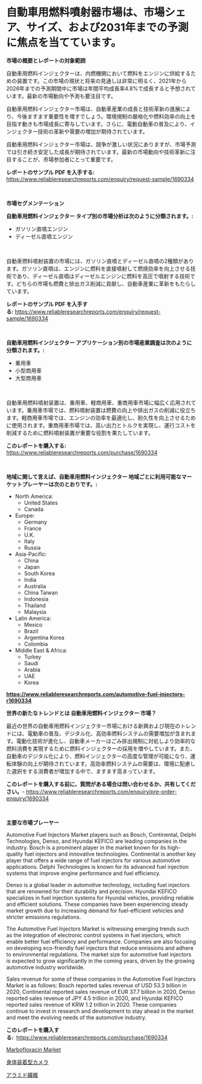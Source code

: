 <p><h1>自動車用燃料噴射器市場は、市場シェア、サイズ、および2031年までの予測に焦点を当てています。</h1></p><p><strong>市場の概要とレポートの対象範囲</strong></p>
<p><p>自動車用燃料インジェクターは、内燃機関において燃料をエンジンに供給するための装置です。この市場の現状と将来の見通しは非常に明るく、2021年から2026年までの予測期間中に市場は年間平均成長率4.8%で成長すると予想されています。最新の市場動向や予測も要注目です。</p><p>自動車用燃料インジェクター市場は、自動車産業の成長と技術革新の進展により、今後ますます重要性を増すでしょう。環境規制の厳格化や燃料効率の向上を目指す動きも市場成長に寄与しています。さらに、電動自動車の普及により、インジェクター技術の革新や需要の増加が期待されています。</p><p>自動車用燃料インジェクター市場は、競争が激しい状況にありますが、市場予測では引き続き安定した成長が期待されています。最新の市場動向や技術革新に注目することが、市場参加者にとって重要です。</p></p>
<p><strong>レポートのサンプル PDF を入手する:</strong> <a href="https://www.reliableresearchreports.com/enquiry/request-sample/1690334">https://www.reliableresearchreports.com/enquiry/request-sample/1690334</a></p>
<p>&nbsp;</p>
<p><strong>市場セグメンテーション</strong></p>
<p><strong>自動車用燃料インジェクター タイプ別の市場分析は次のように分類されます。:</strong></p>
<p><ul><li>ガソリン直噴エンジン</li><li>ディーゼル直噴エンジン</li></ul></p>
<p>&nbsp;</p>
<p><p>自動車燃料噴射装置の市場には、ガソリン直噴とディーゼル直噴の2種類があります。ガソリン直噴は、エンジンに燃料を直接噴射して燃焼効率を向上させる技術であり、ディーゼル直噴はディーゼルエンジンに燃料を高圧で噴射する技術です。どちらの市場も燃費と排出ガス削減に貢献し、自動車産業に革新をもたらしています。</p></p>
<p><strong>レポートのサンプル PDF を入手する:</strong>&nbsp;<a href="https://www.reliableresearchreports.com/enquiry/request-sample/1690334">https://www.reliableresearchreports.com/enquiry/request-sample/1690334</a></p>
<p>&nbsp;</p>
<p><strong> 自動車用燃料インジェクター アプリケーション別の市場産業調査は次のように分類されます。:</strong></p>
<p><ul><li>乗用車</li><li>小型商用車</li><li>大型商用車</li></ul></p>
<p>&nbsp;</p>
<p><p>自動車用燃料噴射装置は、乗用車、軽商用車、重商用車市場に幅広く応用されています。乗用車市場では、燃料噴射装置は燃費の向上や排出ガスの削減に役立ちます。軽商用車市場では、エンジンの効率を最適化し、耐久性を向上させるために使用されます。重商用車市場では、高い出力とトルクを実現し、運行コストを削減するために燃料噴射装置が重要な役割を果たしています。</p></p>
<p><strong>このレポートを購入する:</strong>&nbsp; <a href="https://www.reliableresearchreports.com/purchase/1690334">https://www.reliableresearchreports.com/purchase/1690334</a></p>
<p>&nbsp;</p>
<p><strong>地域に関して言えば、自動車用燃料インジェクター 地域ごとに利用可能なマーケットプレーヤーは次のとおりです。:</strong></p>
<p><ul>
    <li>
        North America:
        <ul>
            <li>United States</li>
            <li>Canada</li>
        </ul>
    </li>
    <li>
        Europe:
        <ul>
            <li>Germany</li>
            <li>France</li>
            <li>U.K.</li>
            <li>Italy</li>
            <li>Russia</li>
        </ul>
    </li>
    <li>
        Asia-Pacific:
        <ul>
            <li>China</li>
            <li>Japan</li>
            <li>South Korea</li>
            <li>India</li>
            <li>Australia</li>
            <li>China Taiwan</li>
            <li>Indonesia</li>
            <li>Thailand</li>
            <li>Malaysia</li>
        </ul>
    </li>
    <li>
        Latin America:
        <ul>
            <li>Mexico</li>
            <li>Brazil</li>
            <li>Argentina Korea</li>
            <li>Colombia</li>
        </ul>
    </li>
    <li>
        Middle East & Africa:
        <ul>
            <li>Turkey</li>
            <li>Saudi</li>
            <li>Arabia</li>
            <li>UAE</li>
            <li>Korea</li>
        </ul>
    </li>
    </ul></p>
<p><strong><a href="https://www.reliableresearchreports.com/automotive-fuel-injectors-r1690334">https://www.reliableresearchreports.com/automotive-fuel-injectors-r1690334</a></strong>&nbsp;</p>
<p><strong>世界の新たなトレンドとは 自動車用燃料インジェクター 市場？</strong></p>
<p><p>最近の世界の自動車用燃料インジェクター市場における新興および現在のトレンドには、電動車の普及、デジタル化、高効率燃料システムの需要増加が含まれます。電動化技術が進化し、自動車メーカーはごみ排出規制に対処しより効率的な燃料消費を実現するために燃料インジェクターの採用を増やしています。また、自動車のデジタル化により、燃料インジェクターの高度な管理が可能になり、運転体験の向上が期待されています。高効率燃料システムの需要は、環境に配慮した選択をする消費者が増加する中で、ますます高まっています。</p></p>
<p><strong>このレポートを購入する前に、質問がある場合は問い合わせるか、共有してください。</strong>- <a href="https://www.reliableresearchreports.com/enquiry/pre-order-enquiry/1690334">https://www.reliableresearchreports.com/enquiry/pre-order-enquiry/1690334</a></p>
<p>&nbsp;</p>
<p><strong>主要な市場プレーヤー</strong></p>
<p><p>Automotive Fuel Injectors Market players such as Bosch, Continental, Delphi Technologies, Denso, and Hyundai KEFICO are leading companies in the industry. Bosch is a prominent player in the market known for its high-quality fuel injectors and innovative technologies. Continental is another key player that offers a wide range of fuel injectors for various automotive applications. Delphi Technologies is known for its advanced fuel injection systems that improve engine performance and fuel efficiency.</p><p>Denso is a global leader in automotive technology, including fuel injectors that are renowned for their durability and precision. Hyundai KEFICO specializes in fuel injection systems for Hyundai vehicles, providing reliable and efficient solutions. These companies have been experiencing steady market growth due to increasing demand for fuel-efficient vehicles and stricter emissions regulations.</p><p>The Automotive Fuel Injectors Market is witnessing emerging trends such as the integration of electronic control systems in fuel injectors, which enable better fuel efficiency and performance. Companies are also focusing on developing eco-friendly fuel injectors that reduce emissions and adhere to environmental regulations. The market size for automotive fuel injectors is expected to grow significantly in the coming years, driven by the growing automotive industry worldwide.</p><p>Sales revenue for some of these companies in the Automotive Fuel Injectors Market is as follows: Bosch reported sales revenue of USD 53.3 billion in 2020, Continental reported sales revenue of EUR 37.7 billion in 2020, Denso reported sales revenue of JPY 4.5 trillion in 2020, and Hyundai KEFICO reported sales revenue of KRW 1.2 trillion in 2020. These companies continue to invest in research and development to stay ahead in the market and meet the evolving needs of the automotive industry.</p></p>
<p><strong>このレポートを購入する:</strong>&nbsp;&nbsp;<a href="https://www.reliableresearchreports.com/purchase/1690334">https://www.reliableresearchreports.com/purchase/1690334</a></p>
<p><p><a href="https://crocus-run-b5a.notion.site/Marbofloxacin-Market-Size-2024-2031-Global-Industrial-Analysis-Key-Geographical-Regions-Market-S-98f58b6a0c764e29ba978851a4725977">Marbofloxacin Market</a></p><p><a href="https://medium.com/@abdulkoss2015/2024%E5%B9%B4%E3%81%8B%E3%82%892031%E5%B9%B4%E3%81%BE%E3%81%A7%E3%81%AE%E6%9C%9F%E9%96%93%E3%81%AB%E4%BA%88%E6%B8%AC%E3%81%95%E3%82%8C%E3%82%8B%E3%83%9C%E3%83%87%E3%82%A3%E3%83%AF%E3%83%BC%E3%83%B3%E3%82%AB%E3%83%A1%E3%83%A9%E5%B8%82%E5%A0%B4%E3%81%AE%E5%88%86%E6%9E%90%E3%81%A8%E8%A6%8F%E6%A8%A1-c9959aca9d9b">身体装着型カメラ</a></p><p><a href="https://medium.com/@brittanyvon2023/%E3%82%A2%E3%83%A9%E3%83%9F%E3%83%83%E3%83%89%E3%83%95%E3%82%A1%E3%82%A4%E3%83%90%E3%83%BC%E5%B8%82%E5%A0%B4-%E3%82%B7%E3%82%A7%E3%82%A2%E7%8E%87-%E5%B8%82%E5%A0%B4%E3%83%88%E3%83%AC%E3%83%B3%E3%83%89-%E3%81%8A%E3%82%88%E3%81%B3%E5%B0%86%E6%9D%A5%E3%81%AE%E6%88%90%E9%95%B7%E3%82%92%E6%8E%A2%E3%82%8B-00f55dae5315">アラミド繊維</a></p></p>